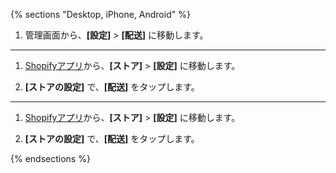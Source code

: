 {% sections "Desktop, iPhone, Android" %}

1. 管理画面から、**[設定]** > **[配送]** に移動します。

----

1. [Shopifyアプリ](https://www.shopify.com/install/detect)から、**[ストア]** > **[設定]** に移動します。

2. **[ストアの設定]** で、**[配送]** をタップします。

----

1. [Shopifyアプリ](https://www.shopify.com/install/detect)から、**[ストア]** > **[設定]** に移動します。

2. **[ストアの設定]** で、**[配送]** をタップします。

{% endsections %}
